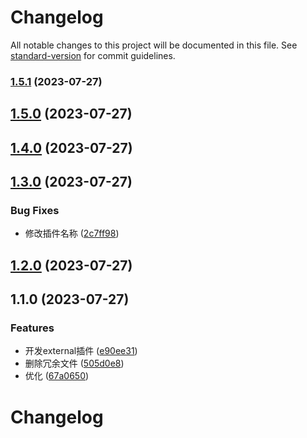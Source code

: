 # Changelog

All notable changes to this project will be documented in this file. See [standard-version](https://github.com/conventional-changelog/standard-version) for commit guidelines.

### [1.5.1](https://github.com/JackySoft/vite-plugin-externals-new/compare/v1.5.0...v1.5.1) (2023-07-27)

## [1.5.0](https://github.com/JackySoft/vite-plugin-externals-new/compare/v1.4.0...v1.5.0) (2023-07-27)

## [1.4.0](https://github.com/JackySoft/vite-plugin-externals-new/compare/v1.3.0...v1.4.0) (2023-07-27)

## [1.3.0](https://github.com/JackySoft/vite-plugin-externals-new/compare/v1.2.0...v1.3.0) (2023-07-27)


### Bug Fixes

* 修改插件名称 ([2c7ff98](https://github.com/JackySoft/vite-plugin-externals-new/commit/2c7ff983efd02427c05ad705920688eb10b86a98))

## [1.2.0](https://github.com/JackySoft/vite-plugin-externals-new/compare/v1.1.0...v1.2.0) (2023-07-27)

## 1.1.0 (2023-07-27)


### Features

* 开发external插件 ([e90ee31](https://github.com/JackySoft/vite-plugin-externals-new/commit/e90ee311f3db61b69c042f26aef0725ebf25d2cc))
* 删除冗余文件 ([505d0e8](https://github.com/JackySoft/vite-plugin-externals-new/commit/505d0e877863763eb03b8ea9301a442772063bd1))
* 优化 ([67a0650](https://github.com/JackySoft/vite-plugin-externals-new/commit/67a06503a2fbc6f2b9d4c8bd642cac2f144ce136))

# Changelog
